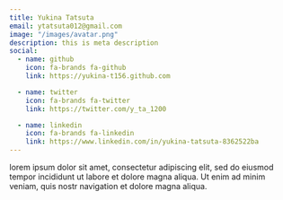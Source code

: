 ```yaml
---
title: Yukina Tatsuta
email: ytatsuta012@gmail.com
image: "/images/avatar.png"
description: this is meta description
social:
  - name: github
    icon: fa-brands fa-github
    link: https://yukina-t156.github.com

  - name: twitter
    icon: fa-brands fa-twitter
    link: https://twitter.com/y_ta_1200

  - name: linkedin
    icon: fa-brands fa-linkedin
    link: https://www.linkedin.com/in/yukina-tatsuta-8362522ba
---
```


lorem ipsum dolor sit amet, consectetur adipiscing elit, sed do eiusmod tempor incididunt ut labore et dolore magna aliqua. Ut enim ad minim veniam, quis nostr navigation et dolore magna aliqua.
